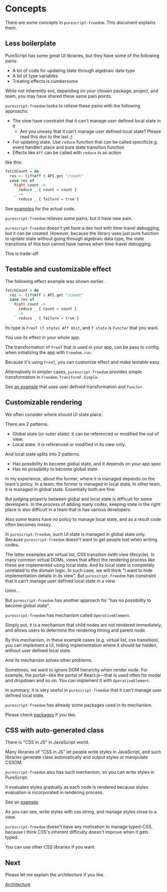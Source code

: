 # Concepts

There are some concepts in `purescript-freedom`.
This document explains them.

## Less boilerplate

PureScript has some great UI libraries, but they have some of the following pains:

- A lot of code for updating state through algebraic data type
- A lot of type variables
- Treating effects is cumbersome

While not inherently evil, depending on your chosen package, project, and team, 
you may have shared these same pain points.

`purescript-freedom` looks to relieve these pains with the following approachs:

- The view have constraint that it can't manage user defined local state in it
  - Are you uneasy that it can't manage user defined local state? Please read this doc to the last ;)
- For updating state, Use `reduce` function that can be called specific(e.g. event handler) place and pure state transition function
- Effects like `Aff` can be called with `reduce` in an action

like this:

```purescript
fetchCount = do
  res <- liftAff $ API.get "/count"
  case res of
    Right count ->
      reduce _ { count = count }
    _ ->
      reduce _ { failure = true }
```

See [examples](https://github.com/purescript-freedom/purescript-freedom/blob/master/examples/basic/src/View/PostEdit.purs) for the actual code.

`purescript-freedom` relieves some pains, but it have new pain.

`purescript-freedom` doesn't yet have a dev tool with time-travel debugging, but it can be created.
However, because the library uses just pure function to update state without going through algebraic data type,
the state transitions of this tool cannot have names when time-travel debugging.


This is trade-off.

## Testable and customizable effect

The following effect example was shown earlier.

```purescript
fetchCount = do
  res <- liftAff $ API.get "/count"
  case res of
    Right count ->
      reduce _ { count = count }
    _ ->
      reduce _ { failure = true }
```

Its type is `FreeT (f state) Aff Unit`, and `f state` is `Functor` that you want.

You use its effect in your whole app.

The transformation of `FreeT` that is used in your app, can be pass to config when initializing the app with `Freedom.run`.

Because it's using `FreeT`, you can customize effect and make testable easy.

Alternatively in simpler cases, `purescript-freedom` provides simple transformation in `Freedom.TransformF.Simple`.

See [an example](https://github.com/purescript-freedom/purescript-freedom/tree/master/examples/user-defined-transformF) that uses user defined transformation and `Functor`.

## Customizable rendering

We often consider where should UI state place.

There are 2 patterns.

- Global state (or outer state): it can be referenced or modified the out of view.
- Local state: it is referenced or modified in its view only. 

And local state splits into 2 patterns.

- Has possibility to become global state, and it depends on your app spec
- Has no possibility to become global state

In my experience, about the former, where it is managed depends on the team's policy.
In a team, the former is managed in local state, In other team, it is managed in global state.
Essentially both are fine.

But judging properly between global and local state is difficult for some developers.
In the process of adding many codes, keeping state in the right place is also difficult in a team that is has various developers.

Also some teams have no policy to manage local state, and as a result code often becomes messy.

In `purescript-freedom`, such UI state is managed in global state only.
Because `purescript-freedom` doesn't want to get people lost when writing codes.

The latter examples are virtual list, CSS transition (with view lifecycle).
In many common virtual DOMs, views that affect the rendering process like these are implemented using local state.
And its local state is completely unrelated to the domain logic.
In such case, we will think "I want to hide implementation details in its view".
But `purescript-freedom` has constraint that it can't manage user defined local state in a view.

Umm...

But `purescript-freedom` has another approach for "has no possibility to become global state".

`purescript-freedom` has mechanism called `OperativeElement`.

Simply put, it is a mechanism that child nodes are not rendered immediately, and allows users to determine the rendering timing and parent node.

By this mechanism, in these example cases (e.g. virtual list, css transition), you can implement a UI, hiding implementation where it should be hidden, without user defined local state.

And its mechanism solves other problems.

Sometimes, we want to ignore DOM hierarchy when render node.
For example, the portal—like the portal of React.js—that is used often for modal and dropdown and so on.
You can implement it with `OperativeElement`.

In summary, it is very useful in `purescript-freedom` that it can't manage user defined local state.

`purescript-freedom` has already some packages used in its mechanism.

Please check [packages](https://github.com/purescript-freedom) if you like.

## CSS with auto-generated class

There is "CSS in JS" in JavaScript world.

Many libraries of "CSS in JS" let people write styles in JavaScript, and such libraries generate class automatically and output styles or manipulate CSSOM.

`purescript-freedom` also has such mechanism, so you can write styles in PureScript.

It evaluates styles gradually as each node is rendered because styles evaluation is incorporated in rendering process.

See an [example](https://github.com/purescript-freedom/purescript-freedom/blob/master/examples/basic/src/View/PostsIndex.purs#L68-L79).

As you can see, write styles with css string, and manage styles close to a view.

`purescript-freedom` doesn't have any motivation to manage typed-CSS, because I think CSS's inherent difficulty doesn't improve when it gets typed.

You can use other CSS libraries if you want.

## Next

Please let me explain the architecture if you like.

[Architecture](https://github.com/purescript-freedom/purescript-freedom/tree/master/docs/03-Architecture.md)
